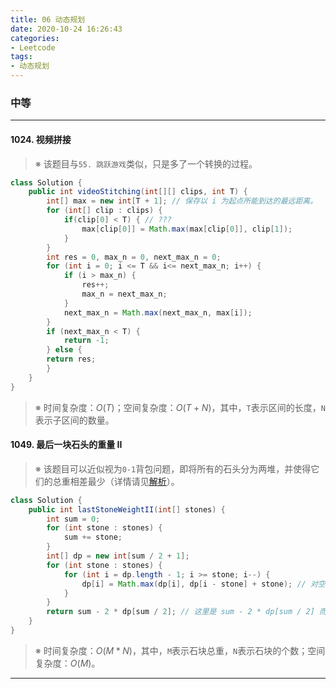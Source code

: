 ```yaml
---
title: 06 动态规划
date: 2020-10-24 16:26:43
categories:
- Leetcode
tags:
- 动态规划
---
```


### 中等

-----

#### 1024. 视频拼接

> ※ 该题目与`55. 跳跃游戏`类似，只是多了一个转换的过程。

```java
class Solution {
    public int videoStitching(int[][] clips, int T) {
        int[] max = new int[T + 1]; // 保存以 i 为起点所能到达的最远距离。
        for (int[] clip : clips) {
            if(clip[0] < T) { // ???
                max[clip[0]] = Math.max(max[clip[0]], clip[1]);
            }
        }
        int res = 0, max_n = 0, next_max_n = 0;
        for (int i = 0; i <= T && i<= next_max_n; i++) {
            if (i > max_n) {
                res++;
                max_n = next_max_n;
            }
            next_max_n = Math.max(next_max_n, max[i]);
        }
        if (next_max_n < T) {
            return -1;
        } else {
        return res;
        }
    }
}
```

> ※ 时间复杂度：$O(T)$；空间复杂度：$O(T + N)$，其中，`T`表示区间的长度，`N`表示子区间的数量。

#### 1049. 最后一块石头的重量 II

> ※ 该题目可以近似视为`0-1`背包问题，即将所有的石头分为两堆，并使得它们的总重相差最少（详情请见<a href="https://leetcode-cn.com/problems/last-stone-weight-ii/solution/you-qian-ru-shen-si-lu-ji-0-1-bei-bao-xiang-jie-mo/">解析</a>）。

```java
class Solution {
    public int lastStoneWeightII(int[] stones) {
        int sum = 0;
        for (int stone : stones) {
            sum += stone;
        }
        int[] dp = new int[sum / 2 + 1];
        for (int stone : stones) {
            for (int i = dp.length - 1; i >= stone; i--) {
                dp[i] = Math.max(dp[i], dp[i - stone] + stone); // 对空间进行压缩时需要倒序遍历！
            }
        }
        return sum - 2 * dp[sum / 2]; // 这里是 sum - 2 * dp[sum / 2] 而不是 sum - dp[sum / 2]
    }
}
```

> ※ 时间复杂度：$O(M * N)$，其中，`M`表示石块总重，`N`表示石块的个数；空间复杂度：$O(M)$。

-----